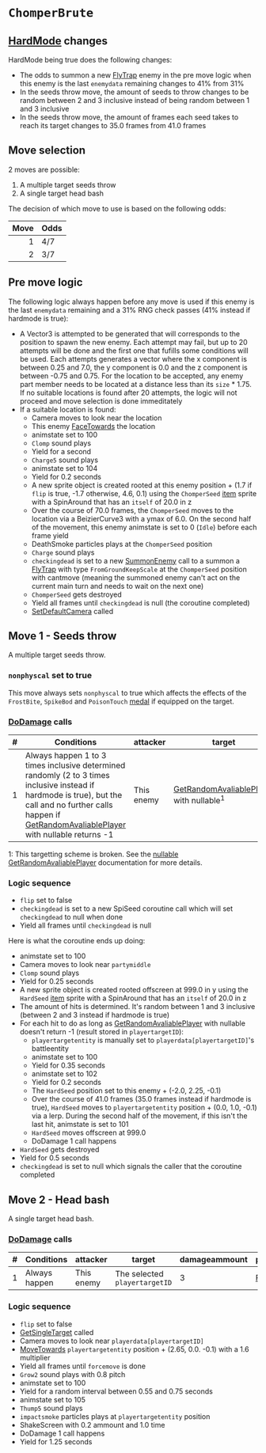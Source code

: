 # `ChomperBrute`

## [HardMode](../../Damage%20pipeline/HardMode.md) changes
HardMode being true does the following changes:

- The odds to summon a new [FlyTrap](FlyTrap.md) enemy in the pre move logic when this enemy is the last `enemydata` remaining changes to 41% from 31%
- In the seeds throw move, the amount of seeds to throw changes to be random between 2 and 3 inclusive instead of being random between 1 and 3 inclusive
- In the seeds throw move, the amount of frames each seed takes to reach its target changes to 35.0 frames from 41.0 frames

## Move selection
2 moves are possible:

1. A multiple target seeds throw
2. A single target head bash

The decision of which move to use is based on the following odds:

|Move|Odds|
|---:|----|
|1|4/7|
|2|3/7|

## Pre move logic
The following logic always happen before any move is used if this enemy is the last `enemydata` remaining and a 31% RNG check passes (41% instead if hardmode is true):

- A Vector3 is attempted to be generated that will corresponds to the position to spawn the new enemy. Each attempt may fail, but up to 20 attempts will be done and the first one that fufills some conditions will be used. Each attempts generates a vector where the x component is between 0.25 and 7.0, the y component is 0.0 and the z component is between -0.75 and 0.75. For the location to be accepted, any enemy part member needs to be located at a distance less than its `size` * 1.75. If no suitable locations is found after 20 attempts, the logic will not proceed and move selection is done immeditately
- If a suitable location is found:
    - Camera moves to look near the location
    - This enemy [FaceTowards](../../../Entities/EntityControl/EntityControl%20Methods.md#facetowards) the location
    - animstate set to 100
    - `Clomp` sound plays
    - Yield for a second
    - `Charge5` sound plays
    - animstate set to 104
    - Yield for 0.2 seconds
    - A new sprite object is created rooted at this enemy position + (1.7 if `flip` is true, -1.7 otherwise, 4.6, 0.1) using the `ChomperSeed` [item](../../../Enums%20and%20IDs/Items.md) sprite with a SpinAround that has an `itself` of 20.0 in z
    - Over the course of 70.0 frames, the `ChomperSeed` moves to the location via a BeizierCurve3 with a ymax of 6.0. On the second half of the movement, this enemy animstate is set to 0 (`Idle`) before each frame yield
    - DeathSmoke particles plays at the `ChomperSeed` position
    - `Charge` sound plays
    - `checkingdead` is set to a new [SummonEnemy](../../Actors%20states/Enemy%20party%20members/SummonEnemy.md) call to a summon a [FlyTrap](FlyTrap.md) with type `FromGroundKeepScale` at the `ChomperSeed` position with cantmove (meaning the summoned enemy can't act on the current main turn and needs to wait on the next one)
    - `ChomperSeed` gets destroyed
    - Yield all frames until `checkingdead` is null (the coroutine completed)
    - [SetDefaultCamera](../../Visual%20rendering/SetDefaultCamera.md) called

## Move 1 - Seeds throw
A multiple target seeds throw.

### `nonphyscal` set to true
This move always sets `nonphyscal` to true which affects the effects of the `FrostBite`, `SpikeBod` and `PoisonTouch` [medal](../Enums%20and%20IDs/Medal.md) if equipped on the target.

### [DoDamage](../../Damage%20pipeline/DoDamage.md) calls

|#|Conditions|attacker|target|damageammount|property|overrides|block|
|-:|---|---|---|---|---|---|---|
|1|Always happen 1 to 3 times inclusive determined randomly (2 to 3 times inclusive instead if hardmode is true), but the call and no further calls happen if [GetRandomAvaliablePlayer](../../Actors%20states/Targetting/GetRandomAvaliablePlayer.md) with nullable returns -1|This enemy|[GetRandomAvaliablePlayer](../../Actors%20states/Targetting/GetRandomAvaliablePlayer.md) with nullable<sup>1</sup>|2|null|null|`commandsuccess`|

1: This targetting scheme is broken. See the [nullable GetRandomAvaliablePlayer](../../Actors%20states/Targetting/GetRandomAvaliablePlayer.md#nullable-is-true) documentation for more details.

### Logic sequence

- `flip` set to false
- `checkingdead` is set to a new SpiSeed coroutine call which will set `checkingdead` to null when done
- Yield all frames until `checkingdead` is null

Here is what the coroutine ends up doing:

- animstate set to 100
- Camera moves to look near `partymiddle`
- `Clomp` sound plays
- Yield for 0.25 seconds
- A new sprite object is created rooted offscreen at 999.0 in y using the `HardSeed` [item](../../../Enums%20and%20IDs/Items.md) sprite with a SpinAround that has an `itself` of 20.0 in z
- The amount of hits is determined. It's random between 1 and 3 inclusive (between 2 and 3 instead if hardmode is true)
- For each hit to do as long as [GetRandomAvaliablePlayer](../../Actors%20states/Targetting/GetRandomAvaliablePlayer.md) with nullable doesn't return -1 (result stored in `playertargetID`):
    - `playertargetentity` is manually set to `playerdata[playertargetID]`'s battleentity
    - animstate set to 100
    - Yield for 0.35 seconds
    - animstate set to 102
    - Yield for 0.2 seconds
    - The `HardSeed` position set to this enemy + (-2.0, 2.25, -0.1)
    - Over the course of 41.0 frames (35.0 frames instead if hardmode is true), `HardSeed` moves to `playertargetentity` position + (0.0, 1.0, -0.1) via a lerp. During the second half of the movement, if this isn't the last hit, animstate is set to 101
    - `HardSeed` moves offscreen at 999.0
    - DoDamage 1 call happens
- `HardSeed` gets destroyed
- Yield for 0.5 seconds
- `checkingdead` is set to null which signals the caller that the coroutine completed

## Move 2 - Head bash
A single target head bash.

### [DoDamage](../../Damage%20pipeline/DoDamage.md) calls

|#|Conditions|attacker|target|damageammount|property|overrides|block|
|-:|---|---|---|---|---|---|---|
|1|Always happen|This enemy|The selected `playertargetID`|3|[Flip](../../Damage%20pipeline/AttackProperty.md)|null|`commandsuccess`|

### Logic sequence

- `flip` set to false
- [GetSingleTarget](../../Actors%20states/Targetting/GetRandomAvaliablePlayer.md#getsingletarget) called
- Camera moves to look near `playerdata[playertargetID]`
- [MoveTowards](../../../Entities/EntityControl/EntityControl%20Methods.md#movetowards) `playertargetentity` position + (2.65, 0.0. -0.1) with a 1.6 multiplier
- Yield all frames until `forcemove` is done
- `Grow2` sound plays with 0.8 pitch
- animstate set to 100
- Yield for a random interval between 0.55 and 0.75 seconds
- animstate set to 105
- `Thump5` sound plays
- `impactsmoke` particles plays at `playertargetentity` position
- ShakeScreen with 0.2 ammount and 1.0 time
- DoDamage 1 call happens
- Yield for 1.25 seconds
